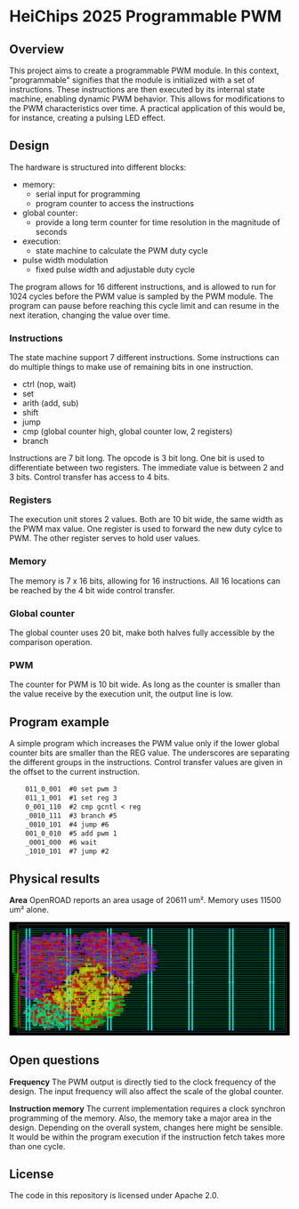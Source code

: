 # HeiChips 2025 Programmable PWM

## Overview

This project aims to create a programmable PWM module.
In this context, "programmable" signifies that the module is initialized with a set of instructions.
These instructions are then executed by its internal state machine, enabling dynamic PWM behavior.
This allows for modifications to the PWM characteristics over time.
A practical application of this would be, for instance, creating a pulsing LED effect.

## Design

The hardware is structured into different blocks:
- memory:
  - serial input for programming
  - program counter to access the instructions
- global counter:
  - provide a long term counter for time resolution in the magnitude of seconds
- execution:
  - state machine to calculate the PWM duty cycle
- pulse width modulation
  - fixed pulse width and adjustable duty cycle

The program allows for 16 different instructions, and is allowed to run for 1024
cycles before the PWM value is sampled by the PWM module.
The program can pause before reaching this cycle limit and can resume in the
next iteration, changing the value over time.

### Instructions

The state machine support 7 different instructions. Some instructions can do
multiple things to make use of remaining bits in one instruction.

- ctrl (nop, wait)
- set
- arith (add, sub)
- shift
- jump
- cmp (global counter high, global counter low, 2 registers)
- branch

Instructions are 7 bit long. The opcode is 3 bit long. One bit is used to
differentiate between two registers. The immediate value is between 2 and 3
bits. Control transfer has access to 4 bits.

### Registers

The execution unit stores 2 values. Both are 10 bit wide, the same width as the
PWM max value.
One register is used to forward the new duty cylce to PWM. The other register
serves to hold user values.

### Memory

The memory is 7 x 16 bits, allowing for 16 instructions.
All 16 locations can be reached by the 4 bit wide control transfer.

### Global counter

The global counter uses 20 bit, make both halves fully accessible by the
comparison operation.

### PWM

The counter for PWM is 10 bit wide. As long as the counter is smaller than the
value receive by the execution unit, the output line is low.

## Program example

A simple program which increases the PWM value only if the lower global counter
bits are smaller than the REG value.
The underscores are separating the different groups in the instructions.
Control transfer values are given in the offset to the current instruction.

```
    011_0_001  #0 set pwm 3
    011_1_001  #1 set reg 3
    0_001_110  #2 cmp gcntl < reg
    _0010_111  #3 branch #5
    _0010_101  #4 jump #6
    001_0_010  #5 add pwm 1
    _0001_000  #6 wait
    _1010_101  #7 jump #2
```

## Physical results

__Area__
OpenROAD reports an area usage of 20611 um². Memory uses 11500 um² alone.

![OpenROAD area usage](images/chip_usage.png)

## Open questions

__Frequency__
The PWM output is directly tied to the clock frequency of the design.
The input frequency will also affect the scale of the global counter.

__Instruction memory__
The current implementation requires a clock synchron programming of the memory.
Also, the memory take a major area in the design.
Depending on the overall system, changes here might be sensible.
It would be within the program execution if the instruction fetch takes more
than one cycle.

## License

The code in this repository is licensed under Apache 2.0.
